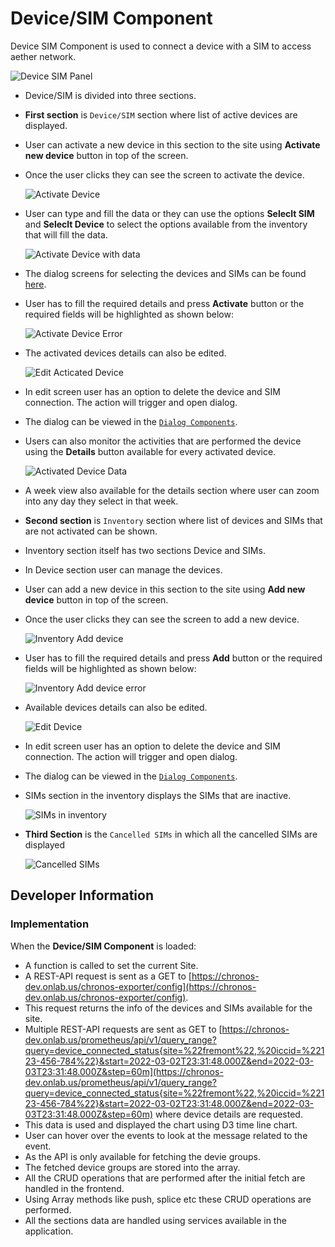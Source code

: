 <!--
SPDX-FileCopyrightText: 2020-present Open Networking Foundation <info@opennetworking.org>

SPDX-License-Identifier: Apache-2.0
-->

# Device/SIM Component

Device SIM Component is used to connect a device with a SIM to access aether network.

![Device SIM Panel](images/device-sim.png)

- Device/SIM is divided into three sections.
- **First section** is `Device/SIM` section where list of active devices are displayed.
- User can activate a new device in this section to the site using **Activate new device** button in top of the screen.
- Once the user clicks they can see the screen to activate the device.

  ![Activate Device](images/device-sim-add.png)

- User can type and fill the data or they can use the options **Seleclt SIM** and **Seleclt Device** to select the options available from the inventory that will fill the data.

  ![Activate Device with data](images/device-sim-add-data.png)

- The dialog screens for selecting the devices and SIMs can be found [here](../dialogs/README.md).
- User has to fill the required details and press **Activate** button or the required fields will be highlighted as shown below:

  ![Activate Device Error](images/device-sim-add-error.png)

- The activated devices details can also be edited.

  ![Edit Acticated Device](images/device-sim-edit.png)

- In edit screen user has an option to delete the device and SIM connection. The action will trigger and open dialog.
- The dialog can be viewed in the [`Dialog Components`](../dialogs/README.md).
- Users can also monitor the activities that are performed the device using the **Details** button available for every activated device.

  ![Activated Device Data](images/device-sim-details.png)

- A week view also available for the details section where user can zoom into any day they select in that week.
- **Second section** is `Inventory` section where list of devices and SIMs that are not activated can be shown.
- Inventory section itself has two sections Device and SIMs.
- In Device section user can manage the devices.
- User can add a new device in this section to the site using **Add new device** button in top of the screen.
- Once the user clicks they can see the screen to add a new device.

  ![Inventory Add device](images/device-sim-device-add.png)

- User has to fill the required details and press **Add** button or the required fields will be highlighted as shown below:

  ![Inventory Add device error](images/device-sim-device-add-error.png)

- Available devices details can also be edited.

  ![Edit Device](images/device-sim-device-edit.png)

- In edit screen user has an option to delete the device and SIM connection. The action will trigger and open dialog.
- The dialog can be viewed in the [`Dialog Components`](../dialogs/README.md).
- SIMs section in the inventory displays the SIMs that are inactive.

  ![SIMs in inventory](images/device-sim-sims.png)

- **Third Section** is the `Cancelled SIMs` in which all the cancelled SIMs are displayed

  ![Cancelled SIMs](images/device-sim-cancelled-sims.png)

## Developer Information

### Implementation

When the **Device/SIM Component** is loaded:

- A function is called to set the current Site.
- A REST-API request is sent as a GET to [https://chronos-dev.onlab.us/chronos-exporter/config](https://chronos-dev.onlab.us/chronos-exporter/config).
- This request returns the info of the devices and SIMs available for the site.
- Multiple REST-API requests are sent as GET to [https://chronos-dev.onlab.us/prometheus/api/v1/query_range?query=device_connected_status{site=%22fremont%22,%20iccid=%22123-456-784%22}&start=2022-03-02T23:31:48.000Z&end=2022-03-03T23:31:48.000Z&step=60m](https://chronos-dev.onlab.us/prometheus/api/v1/query_range?query=device_connected_status{site=%22fremont%22,%20iccid=%22123-456-784%22}&start=2022-03-02T23:31:48.000Z&end=2022-03-03T23:31:48.000Z&step=60m) where device details are requested.
- This data is used and displayed the chart using D3 time line chart.
- User can hover over the events to look at the message related to the event.
- As the API is only available for fetching the devie groups.
- The fetched device groups are stored into the array.
- All the CRUD operations that are performed after the initial fetch are handled in the frontend.
- Using Array methods like push, splice etc these CRUD operations are performed.
- All the sections data are handled using services available in the application.
